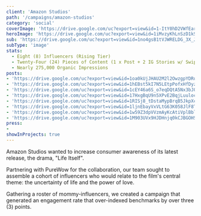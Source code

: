 ```yaml
---
client: 'Amazon Studios'
path: '/campaigns/amazon-studios'
category: 'social'
coverImage: 'https://drive.google.com/uc?export=view&id=1-ItY0hD2VWfEarWE-cCEkbXrSkY-Rwml'
heroImage: 'https://drive.google.com/uc?export=view&id=1iMvzyKhLnSzD1kS7HoDcMkplsnWhCIMC'
sub: 'https://drive.google.com/uc?export=view&id=1no4gsB1tVJWRELDG_3X_JdoGJ1RaOSrB'
subType: 'image'
stats:
  - Eight (8) Influencers (Rising Tier)
  - Twenty-Four (24) Pieces of Content (1 x Post + 2 IG Stories w/ Swipe Up)
  - Nearly 275,000 Organic Impressions
posts:
- 'https://drive.google.com/uc?export=view&id=1oa0kUjJHAU2M2l2OwzgpYDRucmXVQkUa'
- 'https://drive.google.com/uc?export=view&id=1hEBst5kI7N5LEtpPofxHfDyzEM-1KLBi'
- 'https://drive.google.com/uc?export=view&id=1cEY46a6S_o7eqDQtA5Nx3bJ0y8iq9y9p'
- 'https://drive.google.com/uc?export=view&id=17HxgBqU9n5XPvE2BqjLuuloc8mwB3BSL'
- 'https://drive.google.com/uc?export=view&id=1RISj8_tDstaMypBrqB5JkpXcrD2ufTiC'
- 'https://drive.google.com/uc?export=view&id=1ljnEbayVxVLtG63K058JlF8TF2evuK0Q'
- 'https://drive.google.com/uc?export=view&id=1w59Z3dpVVzmAyKcAtiVplBblZKinHkS7'
- 'https://drive.google.com/uc?export=view&id=1M903UVx9HJDHnjq0kCJBGOHS28vx6jci'
press:
- 
showInProjects: true
---
```

  
Amazon Studios wanted to increase consumer awareness of its latest release, the drama, "Life Itself".

Partnering with PureWow for the collaboration, our team sought to assemble a cohort of influencers who would relate to the film's central theme: the uncertainty of life and the power of love.

Gathering a roster of mommy-influencers, we created a campaign that generated an engagement rate that over-indexed benchmarks by over three (3) points.